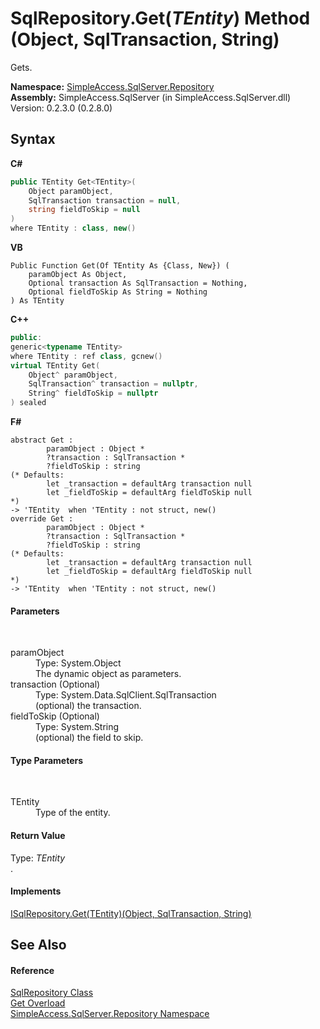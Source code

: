 # SqlRepository.Get(*TEntity*) Method (Object, SqlTransaction, String)
 

Gets.

**Namespace:**&nbsp;<a href="7ca62ec4-9e1e-7797-72d1-08cdad8b8511">SimpleAccess.SqlServer.Repository</a><br />**Assembly:**&nbsp;SimpleAccess.SqlServer (in SimpleAccess.SqlServer.dll) Version: 0.2.3.0 (0.2.8.0)

## Syntax

**C#**<br />
``` C#
public TEntity Get<TEntity>(
	Object paramObject,
	SqlTransaction transaction = null,
	string fieldToSkip = null
)
where TEntity : class, new()

```

**VB**<br />
``` VB
Public Function Get(Of TEntity As {Class, New}) ( 
	paramObject As Object,
	Optional transaction As SqlTransaction = Nothing,
	Optional fieldToSkip As String = Nothing
) As TEntity
```

**C++**<br />
``` C++
public:
generic<typename TEntity>
where TEntity : ref class, gcnew()
virtual TEntity Get(
	Object^ paramObject, 
	SqlTransaction^ transaction = nullptr, 
	String^ fieldToSkip = nullptr
) sealed
```

**F#**<br />
``` F#
abstract Get : 
        paramObject : Object * 
        ?transaction : SqlTransaction * 
        ?fieldToSkip : string 
(* Defaults:
        let _transaction = defaultArg transaction null
        let _fieldToSkip = defaultArg fieldToSkip null
*)
-> 'TEntity  when 'TEntity : not struct, new()
override Get : 
        paramObject : Object * 
        ?transaction : SqlTransaction * 
        ?fieldToSkip : string 
(* Defaults:
        let _transaction = defaultArg transaction null
        let _fieldToSkip = defaultArg fieldToSkip null
*)
-> 'TEntity  when 'TEntity : not struct, new()
```


#### Parameters
&nbsp;<dl><dt>paramObject</dt><dd>Type: System.Object<br />The dynamic object as parameters.</dd><dt>transaction (Optional)</dt><dd>Type: System.Data.SqlClient.SqlTransaction<br />(optional) the transaction.</dd><dt>fieldToSkip (Optional)</dt><dd>Type: System.String<br />(optional) the field to skip.</dd></dl>

#### Type Parameters
&nbsp;<dl><dt>TEntity</dt><dd>Type of the entity.</dd></dl>

#### Return Value
Type: *TEntity*<br />.

#### Implements
<a href="9d437f51-32e0-4d44-4e7f-6355e30ae954">ISqlRepository.Get(TEntity)(Object, SqlTransaction, String)</a><br />

## See Also


#### Reference
<a href="0ff2b0ef-5784-3948-375a-e5aebc484660">SqlRepository Class</a><br /><a href="34ba0667-340a-d99f-8603-5655f9c3e2e7">Get Overload</a><br /><a href="7ca62ec4-9e1e-7797-72d1-08cdad8b8511">SimpleAccess.SqlServer.Repository Namespace</a><br />